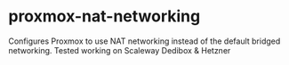 # proxmox-nat-networking
Configures Proxmox to use NAT networking instead of the default bridged networking. Tested working on Scaleway Dedibox &amp; Hetzner

